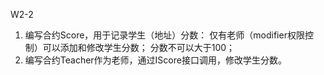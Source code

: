 W2-2
1. 编写合约Score，用于记录学生（地址）分数：
仅有老师（modifier权限控制）可以添加和修改学生分数；
分数不可以大于100；
2. 编写合约Teacher作为老师，通过IScore接口调用，修改学生分数。
